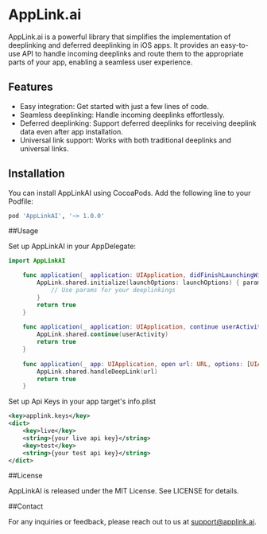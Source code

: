 # AppLink.ai

AppLink.ai is a powerful library that simplifies the implementation of deeplinking and deferred deeplinking in iOS apps. It provides an easy-to-use API to handle incoming deeplinks and route them to the appropriate parts of your app, enabling a seamless user experience.

## Features

- Easy integration: Get started with just a few lines of code.
- Seamless deeplinking: Handle incoming deeplinks effortlessly.
- Deferred deeplinking: Support deferred deeplinks for receiving deeplink data even after app installation.
- Universal link support: Works with both traditional deeplinks and universal links.

## Installation

You can install AppLinkAI using CocoaPods. Add the following line to your Podfile:

```ruby
pod 'AppLinkAI', '~> 1.0.0'
```

##Usage

Set up AppLinkAI in your AppDelegate:

```Swift
import AppLinkAI

    func application(_ application: UIApplication, didFinishLaunchingWithOptions launchOptions: [UIApplication.LaunchOptionsKey: Any]?) -> Bool {
        AppLink.shared.initialize(launchOptions: launchOptions) { params, error in
            // Use params for your deeplinkings
        }
        return true
    }
    
    func application(_ application: UIApplication, continue userActivity: NSUserActivity, restorationHandler: @escaping ([UIUserActivityRestoring]?) -> Void) -> Bool {
        AppLink.shared.continue(userActivity)
        return true
    }
    
    func application(_ app: UIApplication, open url: URL, options: [UIApplication.OpenURLOptionsKey : Any] = [:]) -> Bool {
        AppLink.shared.handleDeepLink(url)
        return true
    }        
```

Set up Api Keys in your app target's info.plist
```xml
<key>applink.keys</key>
<dict>
    <key>live</key>
    <string>{your live api key}</string>
    <key>test</key>
    <string>{your test api key}</string>
</dict>
```

##License

AppLinkAI is released under the MIT License. 
See LICENSE for details.

##Contact

For any inquiries or feedback, please reach out to us at support@applink.ai.
